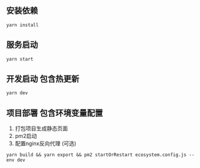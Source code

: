 ## 安装依赖
```
yarn install
```

## 服务启动
```
yarn start
```
## 开发启动 包含热更新
```
yarn dev
```

## 项目部署 包含环境变量配置
1. 打包项目生成静态页面
2. pm2启动
3. 配置nginx反向代理 (可选)
```
yarn build && yarn export && pm2 startOrRestart ecosystem.config.js --env dev
```
